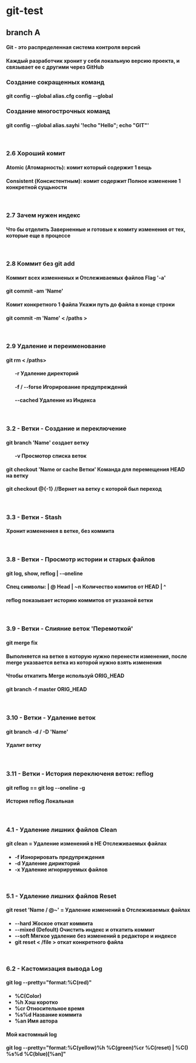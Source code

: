 # git-test

## branch A 

<h4>Git - это распределенная система контроля версий</h4>
<h4>Каждый разработчик хронит у себя локальную версию проекта, и связывает ее с другими через GitHub</h4>


<h3>Создание сокращенных команд</h3>
<h4>git config --global alias.cfg config --global</h4>
<h3>Создание многострочных команд</h3>
<h4>git config --global alias.sayhi '!echo "Hello"; echo "GIT"'</h4>

<br>

<h3>2.6 Хороший комит</h3>
<h4>Atomic (Атомарность): комит который содержит 1 вещь</h4>
<h4>Consistent (Консистентным): комит содержит Полное изменение 1 конкретной сущьности</h4>

<br>

<h3>2.7 Зачем нужен индекс</h3>
<h4>Что бы отделить Заверненные и готовые к комиту изменения от тех, которые еще в процессе</h4>

<br>

<h3>2.8 Коммит без git add</h3>
<h4>Коммит всех изменненых и Отслеживаемых файлов Flag '-a' <h4>
<h4>git commit -am 'Name'</h4>

<h4>Комит конкретного 1 файла Укажи путь до файла в конце строки<h4>
<h4>git commit -m 'Name' < /paths ></h4>

<br>

<h3>2.9 Удаление и переименование</h3>
<h4>git rm < /paths></h4>
<ul>
<h4>-r Удаление директорий</h4>
<h4>-f / --forse Игорирование предупреждений</h4>
<h4>--cached Удаление из Индекса</h4>
</ul>

<br>

<h3>3.2 - Ветки - Создание и переключение</h3>
<h4>git branch 'Name' создает ветку</h4>
<ul>
<h4>-v Просмотор списка веток</h4>
</ul>
<h4>git checkout 'Name or cache Ветки' Команда для перемещения HEAD на ветку</h4>
<h4>git checkout @{-1} //Вернет на ветку с которой был переход</h4>

<br>

<h3>3.3 - Ветки - Stash</h3>
<h4>Хронит изменениея в ветке, без коммита</h4>

<br>

<h3>3.8 - Ветки - Просмотр истории и старых файлов</h3>
<h4>git log, show, reflog | --oneline<h4>
<h4>Спец символы: | @ Head | ~n Количество комитов от HEAD | ^</h4>
<h4>reflog показывает историю коммитов от указаной ветки<h4>

<br>

<h3>3.9 - Ветки - Слияние веток 'Перемоткой'</h3>
<h4>git merge fix<h4>
<h4>Выполняется на ветке в которую нужно перенести изменения, после merge указвается ветка из которой нужно взять изменения</h4>
<h4>Чтобы откатить Merge используй ORIG_HEAD<h4>
<h4>git branch -f master ORIG_HEAD<h4>

<br>

<h3>3.10 - Ветки - Удаление веток</h3>
<h4>git branch -d / -D 'Name'<h4>
<h4>Удалит ветку<h4>

<br>

<h3>3.11 - Ветки - История переключеня веток: reflog</h3>
<h4>git reflog == git log --oneline -g<h4>
<h4>История reflog Локальная<h4>

<br>

<h3>4.1 - Удаление лишних файлов Clean</h3>
<h4>git clean = Удаление изменений в НЕ Отслеживаемых файлах<h4>
<ul>
	<li>-f Изнорировать предупреждения</li>
	<li>-d Удаление дирикторий</li>
	<li>-x Удаление игнорируемых файлов</li>
</ul>

<br>

<h3>5.1 - Удаление лишних файлов Reset</h3>
<h4>git reset 'Name / @~' = Удаление изменений в Отслеживаемых файлах<h4>
<ul>
	<li>--hard Жоское откат коммита</li>
	<li>--mixed (Defoult) Очистить индекс и откатить коммит</li>
	<li>--soft Мягкое удаление без изменений в редакторе и индексе</li>
	<li>git reset < /file > откат конкретного файла</li>
</ul>

<br>

<h3>6.2 - Кастомизация вывода Log</h3>
<h4>git log --pretty="format:%C(red)"<h4>
<ul>
	<li>%C(Color)</li>
	<li>%h Хэш коротко</li>
	<li>%cr Относительное время</li>
	<li>%s%d Название коммита</li>
	<li>%an Имя автора</li>
</ul>
<h4>Мой кастомный log<h4>
<h4>git log --pretty="format:%C(yellow)%h %C(green)%cr %C(reset) | %C() %s%d %C(blue)[%an]"<h4>

